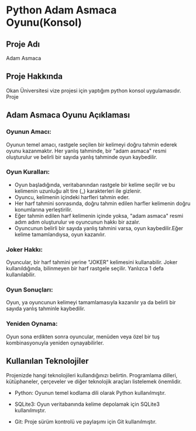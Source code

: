 # Python Adam Asmaca Oyunu(Konsol)

## Proje Adı

Adam Asmaca

## Proje Hakkında

Okan Üniversitesi vize projesi için yaptığım python konsol uygulamasıdır. Proje

## Adam Asmaca Oyunu Açıklaması

### Oyunun Amacı:
Oyunun temel amacı, rastgele seçilen bir kelimeyi doğru tahmin ederek oyunu kazanmaktır. Her yanlış tahminde, bir "adam asmaca" resmi oluşturulur ve belirli bir sayıda yanlış tahminde oyun kaybedilir.

### Oyun Kuralları:

* Oyun başladığında, veritabanından rastgele bir kelime seçilir ve bu kelimenin uzunluğu alt tire (_) karakterleri ile gizlenir.
* Oyuncu, kelimenin içindeki harfleri tahmin eder.
* Her harf tahmini sonrasında, doğru tahmin edilen harfler kelimenin doğru konumlarına yerleştirilir.
* Eğer tahmin edilen harf kelimenin içinde yoksa, "adam asmaca" resmi adım adım oluşturulur ve oyuncunun hakkı bir azalır.
* Oyuncunun belirli bir sayıda yanlış tahmini varsa, oyun kaybedilir.Eğer kelime tamamlandıysa, oyun kazanılır.


### Joker Hakkı:
Oyuncular, bir harf tahmini yerine "JOKER" kelimesini kullanabilir. Joker kullanıldığında, bilinmeyen bir harf rastgele seçilir. Yanlızca 1 defa kullanılabilir.


### Oyun Sonuçları:
Oyun, ya oyuncunun kelimeyi tamamlamasıyla kazanılır ya da belirli bir sayıda yanlış tahminle kaybedilir.


### Yeniden Oynama:
Oyun sona erdikten sonra oyuncular, menüden veya özel bir tuş kombinasyonuyla yeniden oynayabilirler.

## Kullanılan Teknolojiler

Projenizde hangi teknolojileri kullandığınızı belirtin. Programlama dilleri, kütüphaneler, çerçeveler ve diğer teknolojik araçları listelemek önemlidir.

- Python: Oyunun temel kodlama dili olarak Python kullanılmıştır.

- SQLite3: Oyun veritabanında kelime depolamak için SQLite3 kullanılmıştır.

- Git: Proje sürüm kontrolü ve paylaşımı için Git kullanılmıştır.


